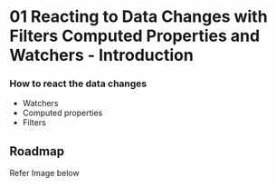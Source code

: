 # 01 Reacting to Data Changes with Filters Computed Properties and Watchers - Introduction

### How to react the data changes

- Watchers
- Computed properties
- Filters


## Roadmap

Refer Image below